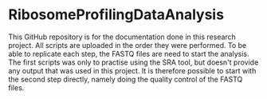 # RibosomeProfilingDataAnalysis
This GitHub repository is for the documentation done in this research project. All scripts are uploaded in the order they were performed. To be able to replicate each step, the FASTQ files are need to start the analysis.
The first scripts was only to practise using the SRA tool, but doesn't provide any output that was used in this project. It is therefore possible to start with the second step directly, namely doing the quality control of the FASTQ files.

